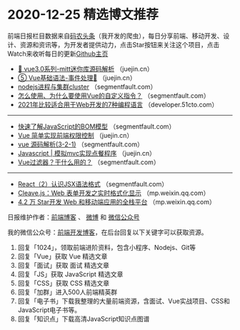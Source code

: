 # 2020-12-25 精选博文推荐

前端日报栏目数据来自[码农头条](http://hao.caibaojian.com.cn/)（我开发的爬虫），每日分享前端、移动开发、设计、资源和资讯等，为开发者提供动力，点击Star按钮来关注这个项目，点击Watch来收听每日的更新[Github主页](https://github.com/kujian/frontendDaily)
* [🍖 vue3.0系列-mitt迷你库源码解析](https://juejin.cn/post/6909719337146253319) （juejin.cn）
* [⑤ Vue基础语法-事件处理🤞](https://juejin.cn/post/6909763442169610248) （juejin.cn）
* [nodejs进程与集群cluster](https://segmentfault.com/a/1190000038643256) （segmentfault.com）
* [怎么使用、为什么要使用Vue的自定义指令？](https://segmentfault.com/a/1190000038637775) （segmentfault.com）
* [2021年比较适合用于Web开发的7种编程语言](https://developer.51cto.com/art/202012/636879.htm) （developer.51cto.com）

***
* [快速了解JavaScript的BOM模型](https://segmentfault.com/a/1190000038641426) （segmentfault.com）
* [Vue 简单实现前端权限控制](https://juejin.cn/post/6909739109359550471) （juejin.cn）
* [vue 源码解析(3-2-1)](https://segmentfault.com/a/1190000038639417) （segmentfault.com）
* [Javascript | 模拟mvc实现点餐程序](https://juejin.cn/post/6909736722007867400) （juejin.cn）
* [Vue过滤器？干什么用的？](https://segmentfault.com/a/1190000038639200) （segmentfault.com）

***
* [React（2）认识JSX语法格式](https://segmentfault.com/a/1190000038633483) （segmentfault.com）
* [Cleave.js：Web 表单开发之实时格式化显示](https://mp.weixin.qq.com/s/CFm1h5yHYWrXVtvPxe11VA) （mp.weixin.qq.com）
* [4.2 万 Star开发 Web 和移动端应用的全栈平台](https://mp.weixin.qq.com/s/qF_XvEh3UUpEmniJMmzgTQ) （mp.weixin.qq.com）

日报维护作者：[前端博客](http://caibaojian.com.cn/) 、 [微博](http://weibo.com/kujian) 和 [微信公众号](https://open.weixin.qq.com/qr/code?username=caibaojian_com)

我的微信公众号：[前端开发博客](https://open.weixin.qq.com/qr/code?username=caibaojian_com)，在后台回复以下关键字可以获取资源。

1. 回复「1024」，领取前端进阶资料，包含小程序、Nodejs、Git等
2. 回复「Vue」获取 Vue 精选文章
3. 回复「面试」获取 面试 精选文章
4. 回复「JS」获取 JavaScript 精选文章
5. 回复「CSS」获取 CSS 精选文章
6. 回复「加群」进入500人前端精英群
7. 回复「电子书」下载我整理的大量前端资源，含面试、Vue实战项目、CSS和JavaScript电子书等。
8. 回复「知识点」下载高清JavaScript知识点图谱